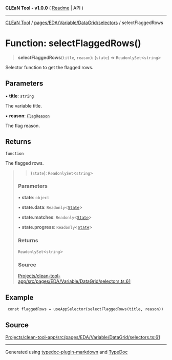 **CLEaN Tool - v1.0.0** ( [Readme](../../../../../../README.md) \| API )

***

[CLEaN Tool](../../../../../../modules.md) / [pages/EDA/Variable/DataGrid/selectors](../README.md) / selectFlaggedRows

# Function: selectFlaggedRows()

> **selectFlaggedRows**(`title`, `reason`): (`state`) => `ReadonlySet`\<`string`\>

Selector function to get the flagged rows.

## Parameters

▪ **title**: `string`

The variable title.

▪ **reason**: [`FlagReason`](../../../../../../lib/fp/Flag/type-aliases/FlagReason.md)

The flag reason.

## Returns

`function`

The flagged rows.

> > (`state`): `ReadonlySet`\<`string`\>
>
> ### Parameters
>
> ▪ **state**: `object`
>
> ▪ **state.data**: `Readonly`\<[`State`](../../../../../../reducers/data/interfaces/State.md)\>
>
> ▪ **state.matches**: `Readonly`\<[`State`](../../../../../../selectors/progress/private/interfaces/State.md)\>
>
> ▪ **state.progress**: `Readonly`\<[`State`](../../../../../../selectors/progress/private/interfaces/State.md)\>
>
> ### Returns
>
> `ReadonlySet`\<`string`\>
>
> ### Source
>
> [Projects/clean-tool-app/src/pages/EDA/Variable/DataGrid/selectors.ts:61](https://github.com/yuckyh/clean-tool-app/)
>

## Example

```tsx
 const flaggedRows = useAppSelector(selectFlaggedRows(title, reason))
```

## Source

[Projects/clean-tool-app/src/pages/EDA/Variable/DataGrid/selectors.ts:61](https://github.com/yuckyh/clean-tool-app/)

***

Generated using [typedoc-plugin-markdown](https://www.npmjs.com/package/typedoc-plugin-markdown) and [TypeDoc](https://typedoc.org/)
